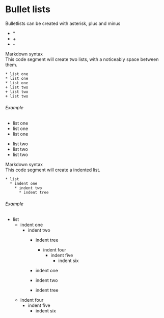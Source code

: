 # Bullet lists

Bulletlists can be created with asterisk, plus and minus

* \*
* \+
* \-

Markdown syntax  
This code segment will create two lists, with a noticeably space between them.
``` 
* list one
* list one
* list one
+ list two
+ list two
+ list two
```
###### Example
* list one
* list one
* list one
+ list two
+ list two
+ list two

Markdown syntax  
This code segment will create a indented list.
``` 
* list
  * indent one
    * indent two
      * indent tree 
```
###### Example
* list
  * indent one
    * indent two
      * indent tree 
        * indent four
          * indent five
            * indent six
    
      * indent one
      * indent two
      * indent tree 
  * indent four
      * indent five
        * indent six
